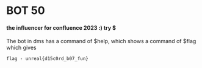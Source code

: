 # BOT 50

#### the influencer for confluence 2023 :) try $

The bot in dms has a command of $help, which shows a command of $flag which gives

```
flag - unreal{d15c0rd_b07_fun}
```

